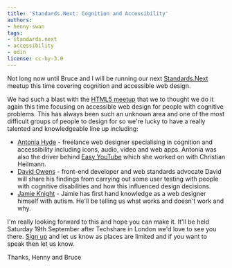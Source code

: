 ```yaml
---
title: 'Standards.Next: Cognition and Accessibility'
authors:
- henny-swan
tags:
- standards.next
- accessibility
- odin
license: cc-by-3.0
---
```


<p>Not long now until Bruce and I will be running our next <a href="http://www.standards-next.org">Standards.Next</a> meetup this time covering cognition and accessible web design.</p>

<p>We had such a blast with the <a href="http://my.opera.com/ODIN/blog/2009/07/01/standards-next-presentations">HTML5 meetup</a> that we to thought we do it again this time focusing on accessible web design for people with cognitive problems. This has always been such an unknown area and one of the most difficult groups of people to design for so we&#39;re lucky to have a really talented and knowledgeable line up including:</p>

<ul>
<li><a href="http://hiantonia.wordpress.com/">Antonia Hyde</a> - freelance web designer specialising in cognition and accessibility including icons, audio, video and web apps. Antonia was also the driver behind <a href="http://icant.co.uk/easy-youtube/">Easy YouTube</a> which she worked on with Christian Heilmann.</li>
<li><a href="http://fineartdavid.com/">David Owens</a> - front-end developer and web standards advocate David will share his findings from carrying out some user testing with people with cognitive disabilities and how this influenced design decisions.
<li><a href="http://www.jkg3.com/">Jamie Knight</a> - Jamie has first hand knowledge as a web designer himself with autism. He&#39;ll be telling us what works and doesn&#39;t work and why.</li>
</li></ul>

<p>I&#39;m really looking forward to this and hope you can make it. It&#39;ll be held Saturday 19th September after Techshare in London we&#39;d love to see you there. <a href="http://upcoming.yahoo.com/event/4235828/">Sign up</a> and let us know as places are limited and if you want to speak then let us know.</p>

<p>Thanks, Henny and Bruce</p>
